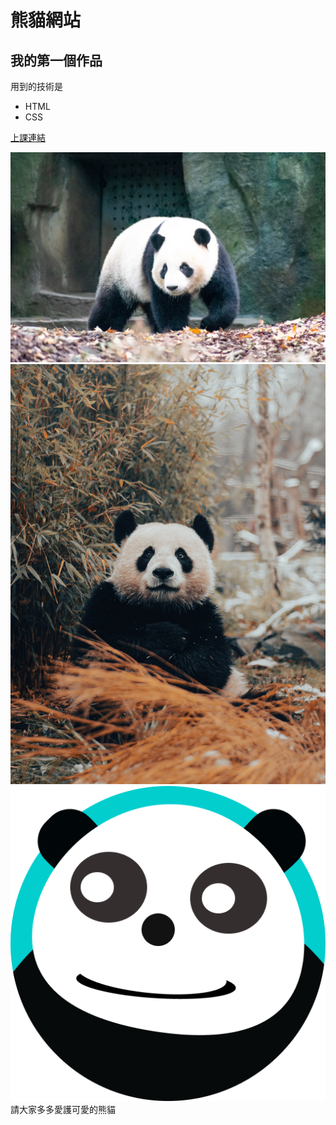 # 熊貓網站

## 我的第一個作品

用到的技術是

- HTML
- CSS

[上課連結](https://www.udemy.com/course/wilson-full-stack-web-development/)

![熊貓臉](./panda1.jpg)
![熊貓](./panda2.jpg)
![熊貓LOGO](./pandaIcon.png)
請大家多多愛護可愛的熊貓
